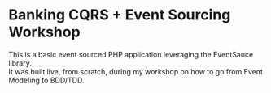 # Banking CQRS + Event Sourcing Workshop

This is a basic event sourced PHP application leveraging the EventSauce library.  
It was built live, from scratch, during my workshop on how to go from Event Modeling to BDD/TDD.
